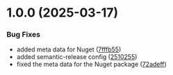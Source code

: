 # 1.0.0 (2025-03-17)


### Bug Fixes

* added  meta data for Nuget ([7fffb55](https://github.com/Udara-de-Silva/Shorpy/commit/7fffb5597a15fc79ac994e03004f936264f02874))
* added semantic-release config ([2510255](https://github.com/Udara-de-Silva/Shorpy/commit/251025566ef03ac9d7804215485254cb2884dced))
* fixed the meta data for the Nuget package ([72adeff](https://github.com/Udara-de-Silva/Shorpy/commit/72adefff811b9823e15e430f5413bfda942522b4))
